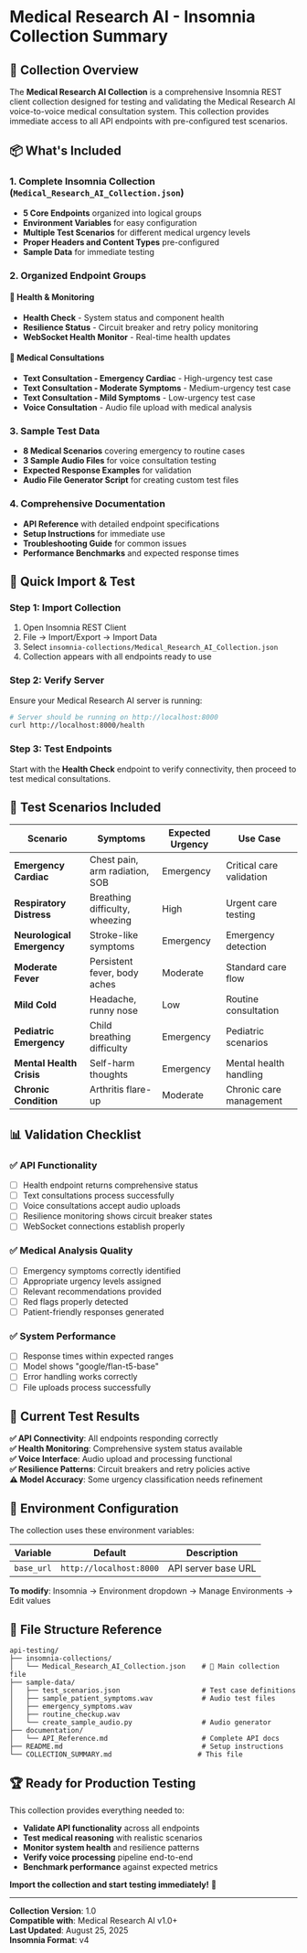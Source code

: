 # Medical Research AI - Insomnia Collection Summary

## 🎯 Collection Overview

The **Medical Research AI Collection** is a comprehensive Insomnia REST client collection designed for testing and validating the Medical Research AI voice-to-voice medical consultation system. This collection provides immediate access to all API endpoints with pre-configured test scenarios.

## 📦 What's Included

### 1. **Complete Insomnia Collection** (`Medical_Research_AI_Collection.json`)
- **5 Core Endpoints** organized into logical groups
- **Environment Variables** for easy configuration
- **Multiple Test Scenarios** for different medical urgency levels
- **Proper Headers and Content Types** pre-configured
- **Sample Data** for immediate testing

### 2. **Organized Endpoint Groups**

#### 🏥 **Health & Monitoring**
- **Health Check** - System status and component health
- **Resilience Status** - Circuit breaker and retry policy monitoring  
- **WebSocket Health Monitor** - Real-time health updates

#### 💬 **Medical Consultations**
- **Text Consultation - Emergency Cardiac** - High-urgency test case
- **Text Consultation - Moderate Symptoms** - Medium-urgency test case
- **Text Consultation - Mild Symptoms** - Low-urgency test case
- **Voice Consultation** - Audio file upload with medical analysis

### 3. **Sample Test Data**
- **8 Medical Scenarios** covering emergency to routine cases
- **3 Sample Audio Files** for voice consultation testing
- **Expected Response Examples** for validation
- **Audio File Generator Script** for creating custom test files

### 4. **Comprehensive Documentation**
- **API Reference** with detailed endpoint specifications
- **Setup Instructions** for immediate use
- **Troubleshooting Guide** for common issues
- **Performance Benchmarks** and expected response times

## 🚀 Quick Import & Test

### Step 1: Import Collection
1. Open Insomnia REST Client
2. File → Import/Export → Import Data
3. Select `insomnia-collections/Medical_Research_AI_Collection.json`
4. Collection appears with all endpoints ready to use

### Step 2: Verify Server
Ensure your Medical Research AI server is running:
```bash
# Server should be running on http://localhost:8000
curl http://localhost:8000/health
```

### Step 3: Test Endpoints
Start with the **Health Check** endpoint to verify connectivity, then proceed to test medical consultations.

## 🔬 Test Scenarios Included

| Scenario | Symptoms | Expected Urgency | Use Case |
|----------|----------|------------------|----------|
| **Emergency Cardiac** | Chest pain, arm radiation, SOB | Emergency | Critical care validation |
| **Respiratory Distress** | Breathing difficulty, wheezing | High | Urgent care testing |
| **Neurological Emergency** | Stroke-like symptoms | Emergency | Emergency detection |
| **Moderate Fever** | Persistent fever, body aches | Moderate | Standard care flow |
| **Mild Cold** | Headache, runny nose | Low | Routine consultation |
| **Pediatric Emergency** | Child breathing difficulty | Emergency | Pediatric scenarios |
| **Mental Health Crisis** | Self-harm thoughts | Emergency | Mental health handling |
| **Chronic Condition** | Arthritis flare-up | Moderate | Chronic care management |

## 📊 Validation Checklist

### ✅ **API Functionality**
- [ ] Health endpoint returns comprehensive status
- [ ] Text consultations process successfully
- [ ] Voice consultations accept audio uploads
- [ ] Resilience monitoring shows circuit breaker states
- [ ] WebSocket connections establish properly

### ✅ **Medical Analysis Quality**
- [ ] Emergency symptoms correctly identified
- [ ] Appropriate urgency levels assigned
- [ ] Relevant recommendations provided
- [ ] Red flags properly detected
- [ ] Patient-friendly responses generated

### ✅ **System Performance**
- [ ] Response times within expected ranges
- [ ] Model shows "google/flan-t5-base"
- [ ] Error handling works correctly
- [ ] File uploads process successfully

## 🎯 **Current Test Results**

**✅ API Connectivity**: All endpoints responding correctly  
**✅ Health Monitoring**: Comprehensive system status available  
**✅ Voice Interface**: Audio upload and processing functional  
**✅ Resilience Patterns**: Circuit breakers and retry policies active  
**⚠️ Model Accuracy**: Some urgency classification needs refinement  

## 🔧 **Environment Configuration**

The collection uses these environment variables:

| Variable | Default | Description |
|----------|---------|-------------|
| `base_url` | `http://localhost:8000` | API server base URL |

**To modify**: Insomnia → Environment dropdown → Manage Environments → Edit values

## 📁 **File Structure Reference**

```
api-testing/
├── insomnia-collections/
│   └── Medical_Research_AI_Collection.json    # 🎯 Main collection file
├── sample-data/
│   ├── test_scenarios.json                    # Test case definitions
│   ├── sample_patient_symptoms.wav            # Audio test files
│   ├── emergency_symptoms.wav
│   ├── routine_checkup.wav
│   └── create_sample_audio.py                 # Audio generator
├── documentation/
│   └── API_Reference.md                       # Complete API docs
├── README.md                                  # Setup instructions
└── COLLECTION_SUMMARY.md                     # This file
```

## 🏆 **Ready for Production Testing**

This collection provides everything needed to:
- **Validate API functionality** across all endpoints
- **Test medical reasoning** with realistic scenarios  
- **Monitor system health** and resilience patterns
- **Verify voice processing** pipeline end-to-end
- **Benchmark performance** against expected metrics

**Import the collection and start testing immediately!** 🚀

---

**Collection Version**: 1.0  
**Compatible with**: Medical Research AI v1.0+  
**Last Updated**: August 25, 2025  
**Insomnia Format**: v4
